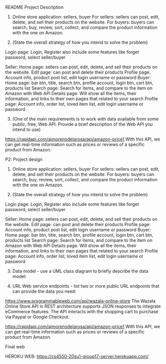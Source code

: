 README
Project Description

1. Online store application: sellers, buyer
For sellers: sellers can post, edit, delete, and sell their products on the website.
For buyers: buyers can search, buy, review, sort, collect, and compare the product information with the one on Amazon.

2. (State the overall strategy of how you intend to solve the problem)

Login page: Login, Register also include some features like forget password, select seller/buyer

Seller: 
Home page: sellers can post, edit, delete, and sell their products on the website.
Edit page: can post and delete their products
Profile page: Account info, product post list, edit login username or password
Buyer: 
Home page: bar btn, title, search btn, profile account, login btn, cart btn, products list
Search page: Search for items, and compare to the item on Amazon with Web API
Details page: Will show all the items, their information, and links to their own pages that related to your search 
Profile page: Account info, order list, loved item list, edit login username or password


3.  (One of the main requirements is to work with data available from some public, free, Web API. Provide a brief description of the Web API you intend to use)

https://rapidapi.com/ajmorenodelarosa/api/amazon-price1
With this API, we can get real-time information such as prices or reviews of a specific product from Amazon.





P2: Project design

1. Online store application: sellers, buyer
For sellers: sellers can post, edit, delete, and sell their products on the website.
For buyers: buyers can search, buy, review, sort, collect, and compare the product information with the one on Amazon.

2. (State the overall strategy of how you intend to solve the problem)

Login page: Login, Register also include some features like forget password, select seller/buyer

Seller: 
Home page: sellers can post, edit, delete, and sell their products on the website.
Edit page: can post and delete their products
Profile page: Account info, product post list, edit login username or password
Buyer: 
Home page: bar btn, title, search btn, profile account, login btn, cart btn, products list
Search page: Search for items, and compare to the item on Amazon with Web API
Details page: Will show all the items, their information, and links to their own pages that related to your search 
Profile page: Account info, order list, loved item list, edit login username or password



3. Data model - use a UML class diagram to briefly describe the data model:


4. URL Web service endpoints - list two or more public URL endpoints that can provide the data you need:

https://www.programmableweb.com/api/wazala-online-store
The Wazala Online Store API in REST architecture supports JSON responses to integrate eCommerce features. The API interacts with the shopping cart to purchase via Paypal or Google Checkout.

https://rapidapi.com/ajmorenodelarosa/api/amazon-price1
With this API, we can get real-time information such as prices or reviews of a specific product from Amazon.




Final web

HEROKU WEB:
https://cs4550-20su1-group17-server.herokuapp.com/
